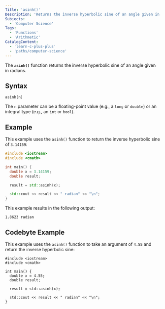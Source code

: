 ```yaml
---
Title: 'asinh()'
Description: 'Returns the inverse hyperbolic sine of an angle given in radians.'
Subjects:
  - 'Computer Science'
Tags:
  - 'Functions'
  - 'Arithmetic'
CatalogContent:
  - 'learn-c-plus-plus'
  - 'paths/computer-science'
---
```


The **`asinh()`** function returns the inverse hyperbolic sine of an angle given in radians.

## Syntax

```pseudo
asinh(n)
```

The `n` parameter can be a floating-point value (e.g., a `long` or `double`) or an integral type (e.g., an `int` or `bool`).

## Example

This example uses the `asinh()` function to return the inverse hyperbolic sine of `3.14159`:

```cpp
#include <iostream>
#include <cmath>

int main() {
  double x = 3.14159;
  double result;

  result = std::asinh(x);

  std::cout << result << " radian" << "\n";
}
```

This example results in the following output:

```shell
1.8623 radian
```

## Codebyte Example

This example uses the `asinh()` function to take an argument of `4.55` and return the inverse hyperbolic sine:

```codebyte/cpp
#include <iostream>
#include <cmath>

int main() {
  double x = 4.55;
  double result;

  result = std::asinh(x);

  std::cout << result << " radian" << "\n";
}
```
